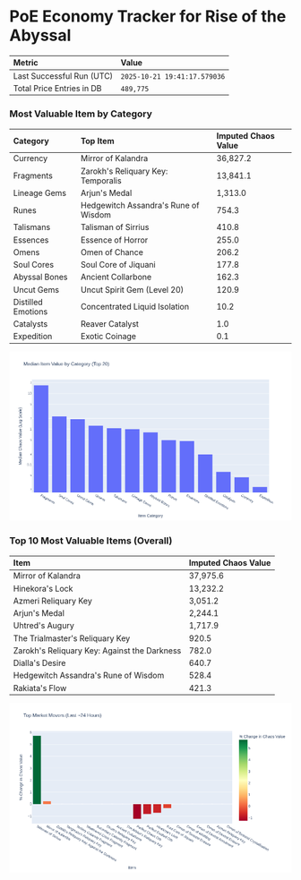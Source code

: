 # PoE Economy Tracker for Rise of the Abyssal

<!-- START_MAINTENANCE -->
| Metric | Value |
|:---|:---|
| Last Successful Run (UTC) | `2025-10-21 19:41:17.579036` |
| Total Price Entries in DB | `489,775` |

<!-- END_MAINTENANCE -->

<!-- START_DATAFRAME_DEBUG -->
<!-- END_DATAFRAME_DEBUG -->

<!-- START_CATEGORY_ANALYSIS -->
### Most Valuable Item by Category
| Category | Top Item | Imputed Chaos Value |
| :--- | :--- | :--- |
| Currency | Mirror of Kalandra | 36,827.2 |
| Fragments | Zarokh's Reliquary Key: Temporalis | 13,841.1 |
| Lineage Gems | Arjun's Medal | 1,313.0 |
| Runes | Hedgewitch Assandra's Rune of Wisdom | 754.3 |
| Talismans | Talisman of Sirrius | 410.8 |
| Essences | Essence of Horror | 255.0 |
| Omens | Omen of Chance | 206.2 |
| Soul Cores | Soul Core of Jiquani | 177.8 |
| Abyssal Bones | Ancient Collarbone | 162.3 |
| Uncut Gems | Uncut Spirit Gem (Level 20) | 120.9 |
| Distilled Emotions | Concentrated Liquid Isolation | 10.2 |
| Catalysts | Reaver Catalyst | 1.0 |
| Expedition | Exotic Coinage | 0.1 |


![Category Analysis Chart](charts/category_analysis.png)
<!-- END_ANALYSIS -->

<!-- START_ANALYSIS -->
### Top 10 Most Valuable Items (Overall)
| Item | Imputed Chaos Value |
| :--- | :--- |
| Mirror of Kalandra | 37,975.6 |
| Hinekora's Lock | 13,232.2 |
| Azmeri Reliquary Key | 3,051.2 |
| Arjun's Medal | 2,244.1 |
| Uhtred's Augury | 1,717.9 |
| The Trialmaster's Reliquary Key | 920.5 |
| Zarokh's Reliquary Key: Against the Darkness | 782.0 |
| Dialla's Desire | 640.7 |
| Hedgewitch Assandra's Rune of Wisdom | 528.4 |
| Rakiata's Flow | 421.3 |


![Market Movers Chart](charts/market_movers.png)
<!-- END_ANALYSIS -->
